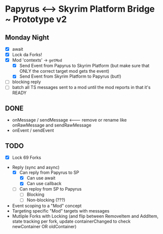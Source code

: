 # Papyrus <--> Skyrim Platform Bridge ~ Prototype v2

## Monday Night

- [x] await
- [x] Lock da Forks!
- [x] Mod 'contexts' -> `getMod`
    - [x] Send Event from Papyrus to Skyrim Platform (but make sure that ONLY the correct target mod gets the event)
    - [x] Send Event from Skyrim Platform to Papyrus (but!)
- [ ] blocking reply
- [ ] batch all TS messages sent to a mod until the mod reports in that it's READY

## DONE

- onMessage / sendMessage <--- remove or rename like onRawMessage and sendRawMessage
- onEvent / sendEvent

## TODO

- [x] Lock 69 Forks
- Reply (sync and async)
    - [x] Can reply from Papyrus to SP
        - [x] Can use await
        - [x] Can use callback
    - [ ] Can reploy from SP to Papyrus
        - [ ] Blocking
        - [ ] Non-blocking (???)
- Event scoping to a "Mod" concept
- Targeting specific "Mod" targets with messages
- Mutliple Forks with Locking (and flip between RemoveItem and AddItem, state tracking per fork, update containerChanged to check newContainer OR oldContainer)
